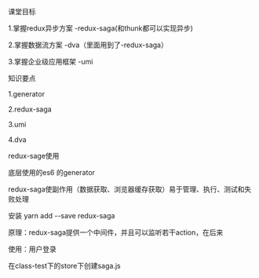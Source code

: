课堂目标

1.掌握redux异步方案 -redux-saga(和thunk都可以实现异步)

2.掌握数据流方案 -dva（里面用到了-redux-saga）

3.掌握企业级应用框架 -umi

知识要点

1.generator

2.redux-saga

3.umi

4.dva



redux-sage使用

底层使用的es6 的generator

redux-saga使副作用（数据获取、浏览器缓存获取）易于管理、执行、测试和失败处理

安装 yarn add --save redux-saga

原理：redux-saga提供一个中间件，并且可以监听若干action，在后来

使用：用户登录

在class-test下的store下创建saga.js